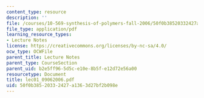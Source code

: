 ```yaml
---
content_type: resource
description: ''
file: /courses/10-569-synthesis-of-polymers-fall-2006/50f0b38520332427a1363d27bf2b098e_lec01_09062006.pdf
file_type: application/pdf
learning_resource_types:
- Lecture Notes
license: https://creativecommons.org/licenses/by-nc-sa/4.0/
ocw_type: OCWFile
parent_title: Lecture Notes
parent_type: CourseSection
parent_uid: b2e5ff96-5d5c-e10e-8b5f-e12d72e56a00
resourcetype: Document
title: lec01_09062006.pdf
uid: 50f0b385-2033-2427-a136-3d27bf2b098e
---
```

